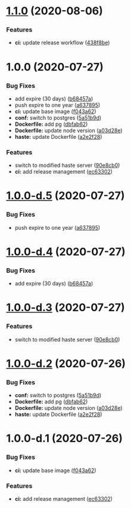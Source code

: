 # [1.1.0](https://github.com/AlexanderBabel/haste.alexbabel.com/compare/v1.0.0...v1.1.0) (2020-08-06)


### Features

* **ci:** update release workflow ([438f8be](https://github.com/AlexanderBabel/haste.alexbabel.com/commit/438f8beae9541ad9ce084a8b952c41f27234d1fd))

# 1.0.0 (2020-07-27)


### Bug Fixes

* add expire (30 days) ([b68457a](https://github.com/AlexanderBabel/haste.alexbabel.com/commit/b68457a943e8399fbda2749d549e331eb685db70))
* push expire to one year ([a637895](https://github.com/AlexanderBabel/haste.alexbabel.com/commit/a637895ca7dad952c3ad1bffad8a870db7fb0811))
* **ci:** update base image ([f043a62](https://github.com/AlexanderBabel/haste.alexbabel.com/commit/f043a62fcabe3ad69ce1a32497dc920296779cad))
* **conf:** switch to postgres ([5a51b9d](https://github.com/AlexanderBabel/haste.alexbabel.com/commit/5a51b9d0a3dd22bddcd0ac53b3ba01fe3229be0b))
* **Dockerfile:** add pg ([dbfab62](https://github.com/AlexanderBabel/haste.alexbabel.com/commit/dbfab62a72d0d556ce91397da8dfa16ee7352a3a))
* **Dockerfile:** update node version ([a03d28e](https://github.com/AlexanderBabel/haste.alexbabel.com/commit/a03d28e99ac1691dca13fdf1774200764b2c3e50))
* **haste:** update Dockerfile ([a2e2f28](https://github.com/AlexanderBabel/haste.alexbabel.com/commit/a2e2f28ad3fd824d55b1c7333db9228cd9966b47))


### Features

* switch to modified haste server ([90e8cb0](https://github.com/AlexanderBabel/haste.alexbabel.com/commit/90e8cb03915f9505dc3b248d7fcaadfa741d83be))
* **ci:** add release management ([ec63302](https://github.com/AlexanderBabel/haste.alexbabel.com/commit/ec63302934bc199a749a1fdfff8a10a562982457))

# [1.0.0-d.5](https://github.com/AlexanderBabel/haste.alexbabel.com/compare/v1.0.0-d.4...v1.0.0-d.5) (2020-07-27)


### Bug Fixes

* push expire to one year ([a637895](https://github.com/AlexanderBabel/haste.alexbabel.com/commit/a637895ca7dad952c3ad1bffad8a870db7fb0811))

# [1.0.0-d.4](https://github.com/AlexanderBabel/haste.alexbabel.com/compare/v1.0.0-d.3...v1.0.0-d.4) (2020-07-27)


### Bug Fixes

* add expire (30 days) ([b68457a](https://github.com/AlexanderBabel/haste.alexbabel.com/commit/b68457a943e8399fbda2749d549e331eb685db70))

# [1.0.0-d.3](https://github.com/AlexanderBabel/haste.alexbabel.com/compare/v1.0.0-d.2...v1.0.0-d.3) (2020-07-27)


### Features

* switch to modified haste server ([90e8cb0](https://github.com/AlexanderBabel/haste.alexbabel.com/commit/90e8cb03915f9505dc3b248d7fcaadfa741d83be))

# [1.0.0-d.2](https://github.com/AlexanderBabel/haste.alexbabel.com/compare/v1.0.0-d.1...v1.0.0-d.2) (2020-07-26)


### Bug Fixes

* **conf:** switch to postgres ([5a51b9d](https://github.com/AlexanderBabel/haste.alexbabel.com/commit/5a51b9d0a3dd22bddcd0ac53b3ba01fe3229be0b))
* **Dockerfile:** add pg ([dbfab62](https://github.com/AlexanderBabel/haste.alexbabel.com/commit/dbfab62a72d0d556ce91397da8dfa16ee7352a3a))
* **Dockerfile:** update node version ([a03d28e](https://github.com/AlexanderBabel/haste.alexbabel.com/commit/a03d28e99ac1691dca13fdf1774200764b2c3e50))
* **haste:** update Dockerfile ([a2e2f28](https://github.com/AlexanderBabel/haste.alexbabel.com/commit/a2e2f28ad3fd824d55b1c7333db9228cd9966b47))

# 1.0.0-d.1 (2020-07-26)


### Bug Fixes

* **ci:** update base image ([f043a62](https://github.com/AlexanderBabel/haste.alexbabel.com/commit/f043a62fcabe3ad69ce1a32497dc920296779cad))


### Features

* **ci:** add release management ([ec63302](https://github.com/AlexanderBabel/haste.alexbabel.com/commit/ec63302934bc199a749a1fdfff8a10a562982457))
